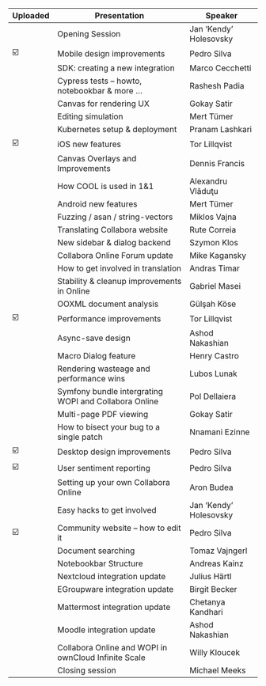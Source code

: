 | Uploaded | Presentation                                          | Speaker                |
|----------|-------------------------------------------------------|------------------------|
|          | Opening Session                                       | Jan ‘Kendy’ Holesovsky |
|     ☑️    | Mobile design improvements                            | Pedro Silva            |
|          | SDK: creating a new integration                       | Marco Cecchetti        |
|          | Cypress tests – howto, notebookbar & more …           | Rashesh Padia          |
|          | Canvas for rendering UX                               | Gokay Satir            |
|          | Editing simulation                                    | Mert Tümer             |
|          | Kubernetes setup & deployment                         | Pranam Lashkari        |
|     ☑️    | iOS new features                                      | Tor Lillqvist          |
|          | Canvas Overlays and Improvements                      | Dennis Francis         |
|          | How COOL is used in 1&1                               | Alexandru Vlăduţu      |
|          | Android new features                                  | Mert Tümer             |
|          | Fuzzing / asan / string-vectors                       | Miklos Vajna           |
|          | Translating Collabora website                         | Rute Correia           |
|          | New sidebar & dialog backend                          | Szymon Klos            |
|          | Collabora Online Forum update                         | Mike Kagansky          |
|          | How to get involved in translation                    | Andras Timar           |
|          | Stability & cleanup improvements in Online            | Gabriel Masei          |
|          | OOXML document analysis                               | Gülşah Köse            |
|    ☑️     | Performance improvements                              | Tor Lillqvist          |
|          | Async-save design                                     | Ashod Nakashian        |
|          | Macro Dialog feature                                  | Henry Castro           |
|          | Rendering wasteage and performance wins               | Lubos Lunak            |
|          | Symfony bundle intergrating WOPI and Collabora Online | Pol Dellaiera          |
|          | Multi-page PDF viewing                                | Gokay Satir            |
|          | How to bisect your bug to a single patch              | Nnamani Ezinne         |
|    ☑️     | Desktop design improvements                           | Pedro Silva            |
|    ☑️     | User sentiment reporting                              | Pedro Silva            |
|          | Setting up your own Collabora Online                  | Aron Budea             |
|          | Easy hacks to get involved                            | Jan ‘Kendy’ Holesovsky |
|    ☑️     | Community website – how to edit it                    | Pedro Silva            |
|          | Document searching                                    | Tomaz Vajngerl         |
|          | Notebookbar Structure                                 | Andreas Kainz          |
|          | Nextcloud integration update                          | Julius Härtl           |
|          | EGroupware integration update                         | Birgit Becker          |
|          | Mattermost integration update                         | Chetanya Kandhari      |
|          | Moodle integration update                             | Ashod Nakashian        |
|          | Collabora Online and WOPI in ownCloud Infinite Scale  | Willy Kloucek          |
|          | Closing session                                       | Michael Meeks          |

